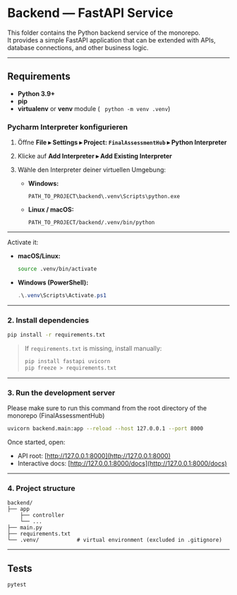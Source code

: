 # Backend — FastAPI Service

This folder contains the Python backend service of the monorepo.  
It provides a simple FastAPI application that can be extended with APIs, database connections, and other business logic.

---

## Requirements

- **Python 3.9+**
- **pip**
- **virtualenv** or **venv** module ( ``` python -m venv .venv```)

### Pycharm Interpreter konfigurieren

1. Öffne **File ▸ Settings ▸ Project: `FinalAssessmentHub` ▸ Python Interpreter**
2. Klicke auf **Add Interpreter ▸ Add Existing Interpreter**
3. Wähle den Interpreter deiner virtuellen Umgebung:

   * **Windows:**

     ```
     PATH_TO_PROJECT\backend\.venv\Scripts\python.exe
     ```
   * **Linux / macOS:**

     ```
     PATH_TO_PROJECT/backend/.venv/bin/python
     ```

---

Activate it:

- **macOS/Linux:**
  ```bash
  source .venv/bin/activate
  ```
- **Windows (PowerShell):**
  ```powershell
  .\.venv\Scripts\Activate.ps1
  ```

---

### 2. Install dependencies

```bash
pip install -r requirements.txt
```

> If `requirements.txt` is missing, install manually:
> ```bash
> pip install fastapi uvicorn
> pip freeze > requirements.txt
> ```

---

### 3. Run the development server
Please make sure to run this command from the root directory of the monorepo (FinalAssessmentHub)
```bash
uvicorn backend.main:app --reload --host 127.0.0.1 --port 8000
```

Once started, open:

- API root: [http://127.0.0.1:8000](http://127.0.0.1:8000)
- Interactive docs: [http://127.0.0.1:8000/docs](http://127.0.0.1:8000/docs)

---

### 4. Project structure

```
backend/
├── app
    ├── controller
    └── ...
├── main.py
├── requirements.txt
└── .venv/            # virtual environment (excluded in .gitignore)
```

---

## Tests

```bash
pytest
```
